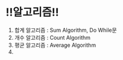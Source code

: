 # !!알고리즘!!

1. 합계 알고리즘 : Sum Algorithm, Do While문
2. 개수 알고리즘 : Count Algorithm
3. 평균 알고리즘 : Average Algorithm
4.